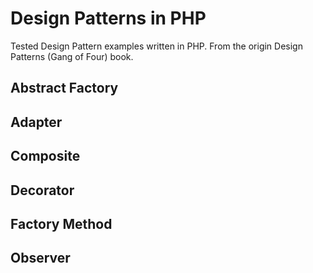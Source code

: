 # Design Patterns in PHP

Tested Design Pattern examples written in PHP.  From the origin Design Patterns (Gang of Four) book.  

## Abstract Factory


## Adapter


## Composite


## Decorator


## Factory Method


## Observer
 
 
